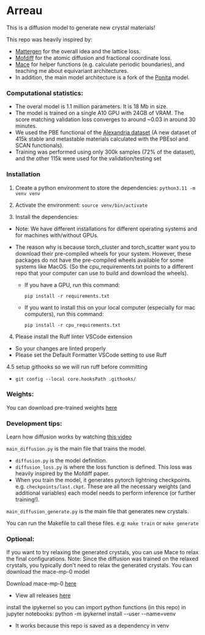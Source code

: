 # Arreau

This is a diffusion model to generate new crystal materials!

This repo was heavily inspired by:
- [Mattergen](https://arxiv.org/pdf/2312.03687.pdf) for the overall idea and the lattice loss.
- [Mofdiff](https://github.com/microsoft/MOFDiff) for the atomic diffusion and fractional coordinate loss.
- [Mace](https://github.com/ACEsuit/mace) for helper functions (e.g. calculate periodic boundaries), and teaching me about equivariant architectures.
- In addition, the main model architecture is a fork of the [Ponita](https://github.com/ebekkers/ponita/) model.

### Computational statistics:
- The overal model is 1.1 million parameters. It is 18 Mb in size.
- The model is trained on a single A10 GPU with 24GB of VRAM. The score matching validation loss converges to around ~0.03 in around 30 minutes.
- We used the PBE functional of the [Alexandria dataset](https://archive.materialscloud.org/record/2023.71) (A new dataset of 415k stable and metastable materials calculated with the PBEsol and SCAN functionals).
- Training was performed using only 300k samples (72% of the dataset), and the other 115k were used for the validation/testing set

### Installation

1. Create a python environment to store the dependencies:
`python3.11 -m venv venv`

2. Activate the environment:
`source venv/bin/activate`

3. Install the dependencies:
- Note: We have different installations for different operating systems and for machines with/without GPUs.
- The reason why is because torch_cluster and torch_scatter want you to download their pre-compiled wheels for your system. However, these packages do not have the pre-compiled wheels available for some systems like MacOS. (So the cpu_requirements.txt points to a different repo that your computer can use to build and download the wheels).

    - If you have a GPU, run this command:
        ```
        pip install -r requirements.txt
        ```

    - If you want to install this on your local computer (especially for mac computers), run this command:
        ```
        pip install -r cpu_requirements.txt
        ```

4. Please install the Ruff linter VSCode extension
- So your changes are linted properly
- Please set the Default Formatter VSCode setting to use Ruff

4.5 setup githooks so we will run ruff before committing
- `git config --local core.hooksPath .githooks/`

### Weights:

You can download pre-trained weights [here](https://drive.google.com/drive/folders/1y84gdxGfzeN-RU8DyVpPvCXop7Xf5slu)


### Development tips:
Learn how diffusion works by watching [this video](https://www.youtube.com/watch?v=wMmqCMwuM2Q)

`main_diffusion.py` is the main file that trains the model.
- `diffusion.py` is the model definition.
- `diffusion_loss.py` is where the loss function is defined. This loss was heavily inspired by the Mofdiff paper.
- When you train the model, it generates pytorch lightning checkpoints. e.g. `checkpoints/last.ckpt`. These are all the necessary weights (and additional variables) each model needs to perform inference (or further training!).

`main_diffusion_generate.py` is the main file that generates new crystals.

You can run the Makefile to call these files.
e.g: `make train` or `make generate`

### Optional:

If you want to try relaxing the generated crystals, you can use Mace to relax the final configurations.
Note: Since the diffusion was trained on the relaxed crystals, you typically don't need to relax the generated crystals.
You can download the mace-mp-0 model

Download mace-mp-0 [here](https://github.com/ACEsuit/mace-mp/releases/download/mace_mp_0/2024-01-07-mace-128-L2_epoch-199.model)
- View all releases [here](https://github.com/ACEsuit/mace-mp/releases/tag/mace_mp_0)

install the ipykernel so you can import python functions (in this repo) in jupyter notebooks: python -m ipykernel install --user --name=venv
- It works because this repo is saved as a dependency in venv